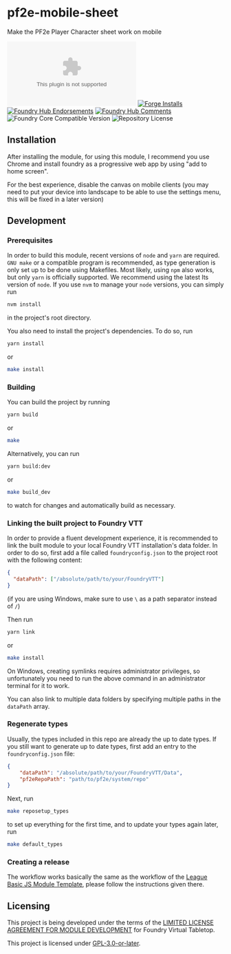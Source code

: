 # pf2e-mobile-sheet

Make the PF2e Player Character sheet work on mobile

![Latest Release Download Count][1]
[![Forge Installs][2]][3]
[![Foundry Hub Endorsements][4]][5]
[![Foundry Hub Comments][6]][5]
![Foundry Core Compatible Version][7]
![Repository License][8]
## Installation

After installing the module, for using this module, I recommend you use Chrome and install foundry as a progressive web app by using "add to home screen".

For the best experience, disable the canvas on mobile clients (you may need to put your device into landscape to be able to use the settings menu, this will be fixed in a later version)

## Development

### Prerequisites

In order to build this module, recent versions of `node` and `yarn` are
required. `GNU make` or a compatible program is recommended, as type generation is only set up to be done using Makefiles.
Most likely, using `npm` also works, but only `yarn` is officially
supported. We recommend using the latest lts version of `node`. If you use `nvm`
to manage your `node` versions, you can simply run

```sh
nvm install
```

in the project's root directory.

You also need to install the project's dependencies. To do so, run

```sh
yarn install
```
or
```sh
make install
```

### Building

You can build the project by running

```sh
yarn build
```
or
```sh
make
```

Alternatively, you can run

```sh
yarn build:dev
```
or
```sh
make build_dev
```

to watch for changes and automatically build as necessary.

### Linking the built project to Foundry VTT

In order to provide a fluent development experience, it is recommended to link
the built module to your local Foundry VTT installation's data folder. In
order to do so, first add a file called `foundryconfig.json` to the project root
with the following content:

```json
{
  "dataPath": ["/absolute/path/to/your/FoundryVTT"]
}
```

(if you are using Windows, make sure to use `\` as a path separator instead of
`/`)

Then run

```sh
yarn link
```
or
```sh
make install
```

On Windows, creating symlinks requires administrator privileges, so
unfortunately you need to run the above command in an administrator terminal for
it to work.

You can also link to multiple data folders by specifying multiple paths in the
`dataPath` array.

### Regenerate types
Usually, the types included in this repo are already the up to date types. If you still want to generate up to date types,
first add an entry to the `foundryconfig.json` file:
```json
{
	"dataPath": "/absolute/path/to/your/FoundryVTT/Data",
	"pf2eRepoPath": "path/to/pf2e/system/repo"
}
```
Next, run
```sh
make reposetup_types
```
to set up everything for the first time, and to update your types again later, run
```sh
make default_types
```

### Creating a release

The workflow works basically the same as the workflow of the [League Basic JS Module Template], please follow the
instructions given there.

## Licensing

This project is being developed under the terms of the
[LIMITED LICENSE AGREEMENT FOR MODULE DEVELOPMENT] for Foundry Virtual Tabletop.

This project is licensed under [GPL-3.0-or-later](COPYING.md).

[League Basic JS Module Template]: https://github.com/League-of-Foundry-Developers/FoundryVTT-Module-Template
[LIMITED LICENSE AGREEMENT FOR MODULE DEVELOPMENT]: https://foundryvtt.com/article/license/
[Choose an open source license]: https://choosealicense.com/

[1]: https://img.shields.io/github/downloads/OmegaRogue/pf2e-mobile-sheet/latest/module.zip
[2]: https://img.shields.io/badge/dynamic/json?label=Forge%20Installs&query=package.installs&suffix=%25&url=https%3A%2F%2Fforge-vtt.com%2Fapi%2Fbazaar%2Fpackage%2Fpf2e-mobile-sheet&colorB=4aa94a
[3]: https://forge-vtt.com/bazaar#package=pf2e-mobile-sheet
[4]: https://img.shields.io/endpoint?logoColor=white&url=https%3A%2F%2Fwww.foundryvtt-hub.com%2Fwp-json%2Fhubapi%2Fv1%2Fpackage%2Fpf2e-mobile-sheet%2Fshield%2Fendorsements
[5]: https://www.foundryvtt-hub.com/package/pf2e-mobile-sheet/
[6]: https://img.shields.io/endpoint?logoColor=white&url=https%3A%2F%2Fwww.foundryvtt-hub.com%2Fwp-json%2Fhubapi%2Fv1%2Fpackage%2Fpf2e-mobile-sheet%2Fshield%2Fcomments
[7]: https://img.shields.io/badge/dynamic/json.svg?url=https%3A%2F%2Fraw.githubusercontent.com%2FOmegaRogue%2Fpf2e-mobile-sheet%2Fmain%2Fstatic%2Fmodule.json&label=Foundry%20Version&query=$.compatibility.minimum&colorB=orange
[8]: https://img.shields.io/github/license/OmegaRogue/pf2e-mobile-sheet
